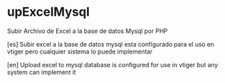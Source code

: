 # upExcelMysql

Subir Archivo de Excel a la base de datos Mysql por PHP

[es] Subir excel a la base de datos mysql esta configurado para el uso en vtiger pero cualquier sistema lo puede implementar

[en] Upload excel to mysql database is configured for use in vtiger but any system can implement it
